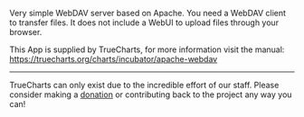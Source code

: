 Very simple WebDAV server based on Apache. You need a WebDAV client to transfer files. It does not include a WebUI to upload files through your browser.


This App is supplied by TrueCharts, for more information visit the manual: https://truecharts.org/charts/incubator/apache-webdav

---

TrueCharts can only exist due to the incredible effort of our staff.
Please consider making a [donation](https://truecharts.org/docs/about/sponsor) or contributing back to the project any way you can!
